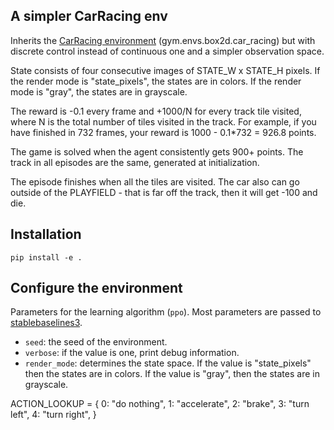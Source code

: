 ## A simpler CarRacing env

Inherits the
[CarRacing environment](https://www.gymlibrary.dev/environments/box2d/car_racing/) 
(gym.envs.box2d.car_racing) but with discrete control instead of continuous one
and a simpler observation space.

State consists of four consecutive images of STATE_W x STATE_H pixels. If the
render mode is "state_pixels", the states are in colors. If the render mode is
"gray", the states are in grayscale.

The reward is -0.1 every frame and +1000/N for every track tile visited, where
N is the total number of tiles visited in the track. For example, if you have
finished in 732 frames, your reward is 1000 - 0.1*732 = 926.8 points.

The game is solved when the agent consistently gets 900+ points. The track in
all episodes are the same, generated at initialization.

The episode finishes when all the tiles are visited. The car also can go
outside of the PLAYFIELD -  that is far off the track, then it will get -100
and die.


## Installation

```shell script
pip install -e .
```

## Configure the environment
Parameters for the learning algorithm (`ppo`). Most parameters are passed to [stablebaselines3](https://stable-baselines3.readthedocs.io/en/master/modules/ppo.html#).
  - `seed`: the seed of the environment. 
  - `verbose`: if the value is one, print debug information.
  - `render_mode`: determines the state space. If the value is "state_pixels" then the states are in colors.
If the value is "gray", then the states are in grayscale.

ACTION_LOOKUP = {
    0: "do nothing",
    1: "accelerate",
    2: "brake",
    3: "turn left",
    4: "turn right",
}